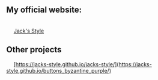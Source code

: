 <h2>My official website:</h2> </br>
&nbsp;&nbsp;&nbsp;&nbsp;&nbsp;<a href="https://jacks-style.github.io/jacks-style/">Jack's Style</a>

<h2>Other projects</h2>
&nbsp;&nbsp;&nbsp;&nbsp;&nbsp;<a href="https://jacks-style.github.io/buttons_byzantine_purple/)">[https://jacks-style.github.io/jacks-style/](https://jacks-style.github.io/buttons_byzantine_purple/)</a>
